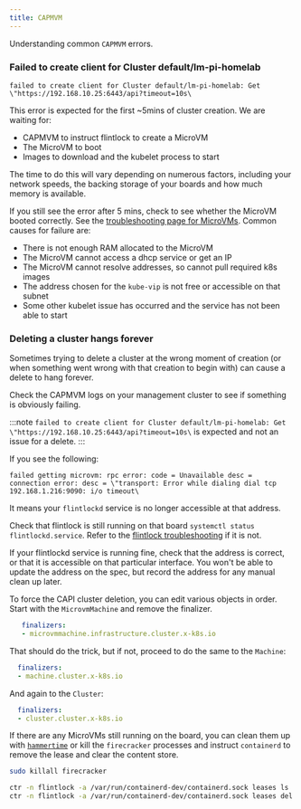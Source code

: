 ```yaml
---
title: CAPMVM
---
```


Understanding common `CAPMVM` errors.

### Failed to create client for Cluster default/lm-pi-homelab

```
failed to create client for Cluster default/lm-pi-homelab: Get \"https://192.168.10.25:6443/api?timeout=10s\
```

This error is expected for the first ~5mins of cluster creation. We are waiting
for:
- CAPMVM to instruct flintlock to create a MicroVM
- The MicroVM to boot
- Images to download and the kubelet process to start

The time to do this will vary depending on numerous factors, including your network
speeds, the backing storage of your boards and how much memory is available.

If you still see the error after 5 mins, check to see whether the MicroVM booted correctly.
See the [troubleshooting page for MicroVMs][mvm-tr]. Common causes for failure are:
- There is not enough RAM allocated to the MicroVM
- The MicroVM cannot access a dhcp service or get an IP
- The MicroVM cannot resolve addresses, so cannot pull required k8s images
- The address chosen for the `kube-vip` is not free or accessible on that subnet
- Some other kubelet issue has occurred and the service has not been able to start

### Deleting a cluster hangs forever

Sometimes trying to delete a cluster at the wrong moment of creation (or when something
went wrong with that creation to begin with) can cause a delete to hang forever.

Check the CAPMVM logs on your management cluster to see if something is obviously failing.

:::note
`failed to create client for Cluster default/lm-pi-homelab: Get \"https://192.168.10.25:6443/api?timeout=10s\` is expected and not an issue
for a delete.
:::

If you see the following:

```
failed getting microvm: rpc error: code = Unavailable desc = connection error: desc = \"transport: Error while dialing dial tcp 192.168.1.216:9090: i/o timeout\
```

It means your `flintlockd` service is no longer accessible at that address.

Check that flintlock is still running on that board `systemctl status flintlockd.service`.
Refer to the [flintlock troubleshooting][fl-tr] if it is not.

If your flintlockd service is running fine, check that the address is correct, or that
it is accessible on that particular interface. You won't be able to update the address on
the spec, but record the address for any manual clean up later.

To force the CAPI cluster deletion, you can edit various objects in order.
Start with the `MicrovmMachine` and remove the finalizer.

```yaml
   finalizers:
   - microvmmachine.infrastructure.cluster.x-k8s.io
```

That should do the trick, but if not, proceed to do the same to the `Machine`:
```yaml
  finalizers:
  - machine.cluster.x-k8s.io
```
And again to the `Cluster`:
```yaml
  finalizers:
  - cluster.cluster.x-k8s.io
```

If there are any MicroVMs still running on the board, you can clean them up
with [`hammertime`][ht] or kill the `firecracker` processes and instruct `containerd`
to remove the lease and clear the content store.

```bash
sudo killall firecracker

ctr -n flintlock -a /var/run/containerd-dev/containerd.sock leases ls
ctr -n flintlock -a /var/run/containerd-dev/containerd.sock leases del <id>
```

[ht]: https://github.com/warehouse-13/hammertime
[fl-tr]: /docs/troubleshooting/flintlock
[mvm-tr]: /docs/troubleshooting/capmvm
